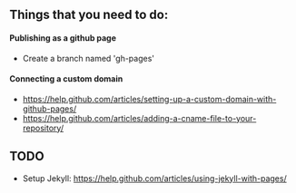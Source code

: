 ## Things that you need to do:


#### Publishing as a github page
* Create a branch named 'gh-pages'


#### Connecting a custom domain
* https://help.github.com/articles/setting-up-a-custom-domain-with-github-pages/
* https://help.github.com/articles/adding-a-cname-file-to-your-repository/


## TODO
* Setup Jekyll: https://help.github.com/articles/using-jekyll-with-pages/